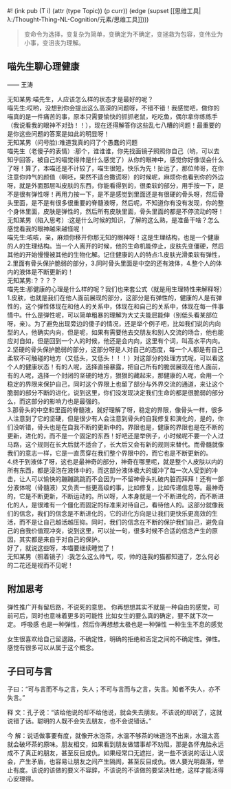 #! (ink pub (T i) (attr (type Topic)) (p curr)) (edge (supset [[思维工具|λ:/Thought-Thing-NL-Cognition/元素/思维工具]])))

> 变命令为选择，变复杂为简单，变确定为不确定，变拯救为包容，变伟业为小事，变沮丧为理解。

## 喵先生聊心理健康  
—— 王涛

无知某男:喵先生，人应该怎么样的状态才是最好的呢？  
喵先生:哎哟，没想到你会提出这么高深的问题呀，不错不错！我感觉吧，做你的喵真的是一件痛苦的事，原本只需要愉快的抓抓老鼠，吃吃鱼，偶尔拿你练练手（我说看我的眼神不对劲！！），现在还得解答你这些乱七八糟的问题！最重要的是你这些问题的答案是如此的明显呀！  
无知某男（问号脸):难道我真的问了个愚蠢的问题  
喵先生（老傻子的表情）:那个，谁谁谁，你先找面镜子照照你自己（哟，可以去知乎回答，被自己的喵觉得帅是什么感觉了）从你的眼神中，感觉你好像误会什么了呀！算了，本喵还是不计较了，喵生很短，快乐为先！扯远了，那位帅哥，在你注意你帅气的颜值（啊呸，果然不适合撒谎呀）的时候呢，麻烦你也看到你的外边呀，就是外面那层叫皮肤的东西，你能看得到的，很柔软的部分，用手按一下，是不是很有弹性呀！再用力按一下，是不是感觉到里面还是有很硬的骨头呀，然后骨头里面，是不是有很多很重要的脊髓液呀，然后呢，不知道你有没有发现，你的整个身体里面，皮肤是弹性的，然后所有皮肤里面，骨头里面的都是不停流动的呀！  
无知某男（陷入思考）:这是什么时候的知识，了解的这么熟，是准备干啥？怎么感觉看我的眼神越来越怪呢！  
喵先生:咳咳，亲，麻烦你移开你那无知的眼神呀！这是生理结构，也是一个健康的人的生理结构。当一个人离开的时候，他的生命机能停止，皮肤先变僵硬，然后其他的开始慢慢被其他的生物化解。记住健康的人的特点:1.皮肤光滑柔软有弹性，2.里面有骨头保护脆弱的部分，3.同时骨头里面是中空的还有液体，4.整个人的体内的液体是不断更新的！  
无知某男:？？？？  
喵先生:那健康的心理是什么样的呢？我们也来套公式（就是用生理特性来解释呀）1.皮肤，也就是我们在他人面前展现的部分，这部分是有弹性的，健康的人是有弹性的，这个弹性体现在和他人的关系中，体现在和自己的关系中，体现在每一件事情中。什么是弹性呢，可以简单粗暴的理解为大丈夫能屈能伸（别低头看某部位呀，亲）。为了避免出现旁边的傻子的情况，还是举个例子吧，比如我们说的内向型的人，他确实内向，但是呢，如果有需要他去交朋友和别人交流的场合，他也能应对自如，但是回到一个人的时候，他还是会内向，这里有个词，叫高水平内向。  
2.坚硬的骨头保护脆弱的部分，这部分呀是人对自己的态度，每一个人都是有自己柔软不可触碰的地方（又低头，又低头！！！）对这部分的处理方式呢，可以看这个人的健康状态！有的人呢，选择直接暴露，把自己所有的脆弱展现在他人面前，有的人呢，选择一个封闭的坚硬的地方，狠狠的藏起来，那健康的人呢，会用一个稳定的界限来保护自己，同时这个界限上也留了部分与外界交流的通道，来让这个脆弱的部分不断的进化，说到这里，你们没发现决定我们生命的都是很脆弱的部分么，而这部分的影响力也是最强的。  
3.那骨头的中空和里面的脊髓液，就好理解了呀，稳定的界限，像骨头一样，很多人注意到了它的坚硬，但是很少有人会注意到骨头的自我修复和演化的，是的，你们没听错，骨头也是在自我不断的更新中的。界限也是，健康的界限也是在不断的更新，进化的，而不是一个固定的东西！好吧还是举例子，小时候呢不要一个人过马路，这个规则在长大后就不适合了，长大后又会有新的规则来替代。而骨髓就像我们的意志一样，它是一直贯穿在我们整个界限中的，而它也是不断更新的。  
4.终于到液体了呀，这也是最神奇的部分，神奇在哪里呢，就是整个人皮肤以内的所有东西，都是浸泡在液体中的，而这部分液体极大的缓冲了每一次人受到的冲击，让人可以愉快的蹦蹦跳跳而不会因为一不留神骨头扎破内脏而拜拜！还有一部分液体呢（骨髓液）又负责一些更高级的事，比如修复，比如传递信息等。最神奇的，它是不断更新，不断运动的。所以呀，人本身就是一个不断进化的，而不断进化的人，是很难有一个僵化而固定的标准来对待自己，看待他人的。这部分就像我们的信念，我们的信念是不断进化的，它的进化方向是让我们更快乐更高效的生活，而不是让自己越活越压抑。同时，我们的信念在不断的保护我们自己，避免自己的自我价值观冲突，说到这里，可以扯一句，很多时候不合适的信念产生的原因，其实都是来自于对自己的保护。  
好了，就说这些呀，本喵要继续睡觉了！  
无知某男（照着镜子）:我怎么这么帅气，哎，帅的连我的猫都知道了，怎么何必的二花还是视而不见呢！

## 附加思考

弹性推广开有留后路，不说死的意思。
你再想想其实不就是一种自由的感觉，可前可后，同时也意味着更多的可能性
比如女生的要么真的确定，要不就下次一定。
呼吸感 也是一种弹性，然后你再想想太极也是一种弹性
一种生生不息的感觉

女生很喜欢给自己留退路，不确定性，明确的拒绝和否定之间的不确定性。弹性。感觉有很多可以从属于这个概念。
## 子曰可与言
子曰：“可与言而不与之言，失人；不可与言而与之言，失言。知者不失人，亦不失言。”

释 文：孔子说：“该给他说的却不给他说，就会失去朋友。不该说的却说了，这就说错了话。聪明的人既不会失去朋友，也不会说错话。”

今 解：说话做事要有度，就像开水泡茶，水温不够茶的味道泡不出来，水温太高就会破坏茶的原味。朋友相交，如果看到朋友做错事却不劝阻，那是各怀鬼胎永远成不了真正的朋友，甚至反目成仇。如果经常口无遮拦，说一些不该说的话让人误会，产生矛盾，也容易让朋友之间产生隔阂，甚至反目成仇。做人要光明磊落，举止有度。该说的该做的要义不容辞，不该说的不该做的要坚决杜绝，这样才能活得心安理得。